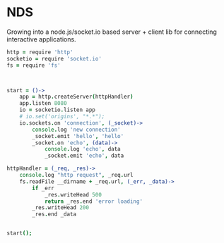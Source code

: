 NDS
===

Growing into a node.js/socket.io based server + client lib for connecting interactive applications.

```coffeescript
http = require 'http'
socketio = require 'socket.io'
fs = require 'fs'



start = ()->
	app = http.createServer(httpHandler)
	app.listen 8080
	io = socketio.listen app
	# io.set('origins', "*.*"); 
	io.sockets.on 'connection', (_socket)->
		console.log 'new connection'
		_socket.emit 'hello', 'hello'
		_socket.on 'echo', (data)->
			console.log 'echo', data
			_socket.emit 'echo', data

httpHandler = (_req, _res)->
	console.log "http request", _req.url
	fs.readFile __dirname + _req.url, (_err, _data)->
		if _err
			_res.writeHead 500
			return _res.end 'error loading'
		_res.writeHead 200
		_res.end _data


start();
```
